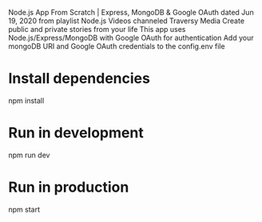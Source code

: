 Node.js App From Scratch | Express, MongoDB & Google OAuth dated Jun 19, 2020 from playlist Node.js Videos channeled Traversy Media
Create public and private stories from your life
This app uses Node.js/Express/MongoDB with Google OAuth for authentication
Add your mongoDB URI and Google OAuth credentials to the config.env file
# Install dependencies
npm install
# Run in development
npm run dev
# Run in production
npm start
